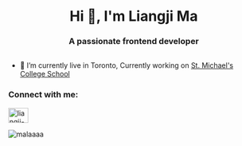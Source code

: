 <h1 align="center">Hi 👋, I'm Liangji Ma</h1>
<h3 align="center">A passionate frontend developer</h3>

<p align="left"> <a href="https://twitter.com/" target="blank"><img src="https://img.shields.io/twitter/follow/?logo=twitter&style=for-the-badge" alt="" /></a> </p>

- 🔭 I’m currently live in Toronto, Currently working on [St. Michael's College School](https://stmichaelscollegeschool.com/)

<h3 align="left">Connect with me:</h3>
<p align="left">
<a href="https://linkedin.com/in/liangji-ma" target="blank"><img align="center" src="https://raw.githubusercontent.com/rahuldkjain/github-profile-readme-generator/master/src/images/icons/Social/linked-in-alt.svg" alt="liangji-ma" height="30" width="40" /></a>
</p>

<p><img align="center" src="https://github-readme-stats.vercel.app/api/top-langs?username=malaaaa&show_icons=true&locale=en&layout=compact" alt="malaaaa" /></p>
